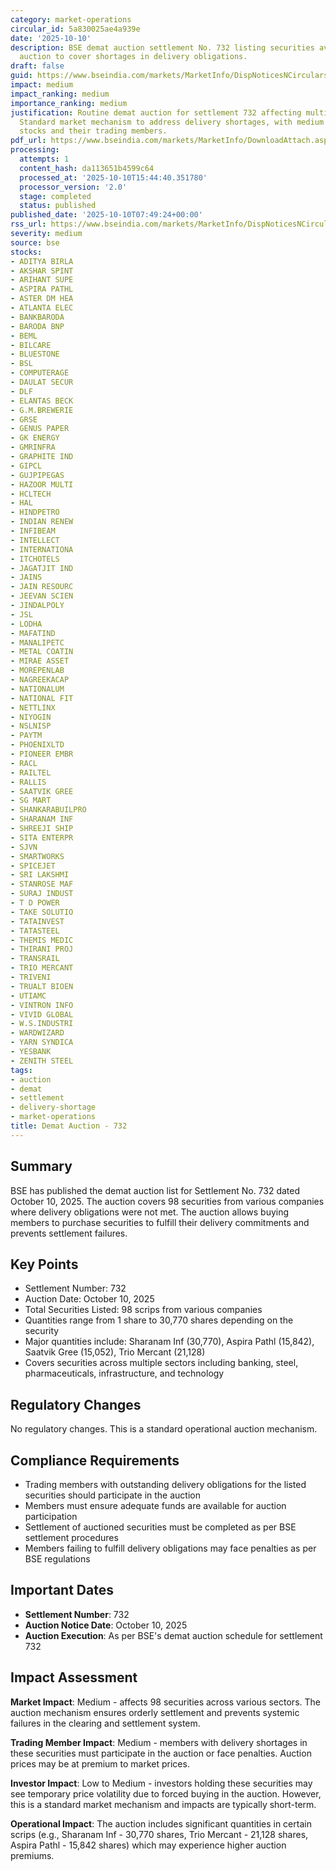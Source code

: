 ```yaml
---
category: market-operations
circular_id: 5a830025ae4a939e
date: '2025-10-10'
description: BSE demat auction settlement No. 732 listing securities available for
  auction to cover shortages in delivery obligations.
draft: false
guid: https://www.bseindia.com/markets/MarketInfo/DispNoticesNCirculars.aspx?Noticeid={0524E86F-1637-4FB9-9583-4BC30E201619}&noticeno=20251010-8&dt=10/10/2025&icount=8&totcount=69&flag=0
impact: medium
impact_ranking: medium
importance_ranking: medium
justification: Routine demat auction for settlement 732 affecting multiple securities.
  Standard market mechanism to address delivery shortages, with medium impact on affected
  stocks and their trading members.
pdf_url: https://www.bseindia.com/markets/MarketInfo/DownloadAttach.aspx?id=20251010-8&attachedId=b77b08a0-bcda-405d-9fc0-d60a57f2bd4c
processing:
  attempts: 1
  content_hash: da113651b4599c64
  processed_at: '2025-10-10T15:44:40.351780'
  processor_version: '2.0'
  stage: completed
  status: published
published_date: '2025-10-10T07:49:24+00:00'
rss_url: https://www.bseindia.com/markets/MarketInfo/DispNoticesNCirculars.aspx?Noticeid={0524E86F-1637-4FB9-9583-4BC30E201619}&noticeno=20251010-8&dt=10/10/2025&icount=8&totcount=69&flag=0
severity: medium
source: bse
stocks:
- ADITYA BIRLA
- AKSHAR SPINT
- ARIHANT SUPE
- ASPIRA PATHL
- ASTER DM HEA
- ATLANTA ELEC
- BANKBARODA
- BARODA BNP
- BEML
- BILCARE
- BLUESTONE
- BSL
- COMPUTERAGE
- DAULAT SECUR
- DLF
- ELANTAS BECK
- G.M.BREWERIE
- GRSE
- GENUS PAPER
- GK ENERGY
- GMRINFRA
- GRAPHITE IND
- GIPCL
- GUJPIPEGAS
- HAZOOR MULTI
- HCLTECH
- HAL
- HINDPETRO
- INDIAN RENEW
- INFIBEAM
- INTELLECT
- INTERNATIONA
- ITCHOTELS
- JAGATJIT IND
- JAINS
- JAIN RESOURC
- JEEVAN SCIEN
- JINDALPOLY
- JSL
- LODHA
- MAFATIND
- MANALIPETC
- METAL COATIN
- MIRAE ASSET
- MOREPENLAB
- NAGREEKACAP
- NATIONALUM
- NATIONAL FIT
- NETTLINX
- NIYOGIN
- NSLNISP
- PAYTM
- PHOENIXLTD
- PIONEER EMBR
- RACL
- RAILTEL
- RALLIS
- SAATVIK GREE
- SG MART
- SHANKARABUILPRO
- SHARANAM INF
- SHREEJI SHIP
- SITA ENTERPR
- SJVN
- SMARTWORKS
- SPICEJET
- SRI LAKSHMI
- STANROSE MAF
- SURAJ INDUST
- T D POWER
- TAKE SOLUTIO
- TATAINVEST
- TATASTEEL
- THEMIS MEDIC
- THIRANI PROJ
- TRANSRAIL
- TRIO MERCANT
- TRIVENI
- TRUALT BIOEN
- UTIAMC
- VINTRON INFO
- VIVID GLOBAL
- W.S.INDUSTRI
- WARDWIZARD
- YARN SYNDICA
- YESBANK
- ZENITH STEEL
tags:
- auction
- demat
- settlement
- delivery-shortage
- market-operations
title: Demat Auction - 732
---
```


## Summary

BSE has published the demat auction list for Settlement No. 732 dated October 10, 2025. The auction covers 98 securities from various companies where delivery obligations were not met. The auction allows buying members to purchase securities to fulfill their delivery commitments and prevents settlement failures.

## Key Points

- Settlement Number: 732
- Auction Date: October 10, 2025
- Total Securities Listed: 98 scrips from various companies
- Quantities range from 1 share to 30,770 shares depending on the security
- Major quantities include: Sharanam Inf (30,770), Aspira Pathl (15,842), Saatvik Gree (15,052), Trio Mercant (21,128)
- Covers securities across multiple sectors including banking, steel, pharmaceuticals, infrastructure, and technology

## Regulatory Changes

No regulatory changes. This is a standard operational auction mechanism.

## Compliance Requirements

- Trading members with outstanding delivery obligations for the listed securities should participate in the auction
- Members must ensure adequate funds are available for auction participation
- Settlement of auctioned securities must be completed as per BSE settlement procedures
- Members failing to fulfill delivery obligations may face penalties as per BSE regulations

## Important Dates

- **Settlement Number**: 732
- **Auction Notice Date**: October 10, 2025
- **Auction Execution**: As per BSE's demat auction schedule for settlement 732

## Impact Assessment

**Market Impact**: Medium - affects 98 securities across various sectors. The auction mechanism ensures orderly settlement and prevents systemic failures in the clearing and settlement system.

**Trading Member Impact**: Medium - members with delivery shortages in these securities must participate in the auction or face penalties. Auction prices may be at premium to market prices.

**Investor Impact**: Low to Medium - investors holding these securities may see temporary price volatility due to forced buying in the auction. However, this is a standard market mechanism and impacts are typically short-term.

**Operational Impact**: The auction includes significant quantities in certain scrips (e.g., Sharanam Inf - 30,770 shares, Trio Mercant - 21,128 shares, Aspira Pathl - 15,842 shares) which may experience higher auction premiums.